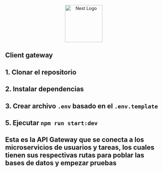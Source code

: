 <p align="center">
  <a href="http://nestjs.com/" target="blank"><img src="https://nestjs.com/img/logo-small.svg" width="120" alt="Nest Logo" /></a>
</p>

## Client gateway

## 1. Clonar el repositorio
## 2. Instalar dependencias
## 3. Crear archivo `.env` basado en el `.env.template`
## 5. Ejecutar `npm run start:dev`

## Esta es la API Gateway que se conecta a los microservicios de usuarios y tareas, los cuales tienen sus respectivas rutas para poblar las bases de datos y empezar pruebas

